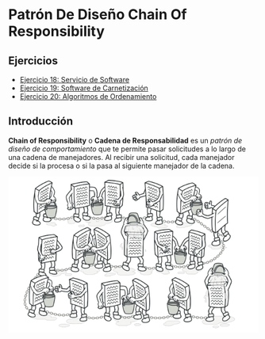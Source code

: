 # Patrón De Diseño Chain Of Responsibility

## Ejercicios
-  [Ejercicio 18: Servicio de Software](https://github.com/AleS900/Design_Patterns/tree/main/src/main/java/chainOfResponsability/e18_servicio_de_software_2P)
-  [Ejercicio 19: Software de Carnetización](https://github.com/AleS900/Design_Patterns/tree/main/src/main/java/chainOfResponsability/e19_software_de_carnetizacion_2P)
-  [Ejercicio 20: Algoritmos de Ordenamiento](https://github.com/AleS900/Design_Patterns/tree/main/src/main/java/chainOfResponsability/e20_algoritmos_de_ordenamiento)

## Introducción
**Chain of Responsibility** o **Cadena de Responsabilidad** es un *patrón de diseño de comportamiento* que te permite pasar solicitudes a lo largo de una cadena de manejadores. Al recibir una solicitud, cada manejador decide si la procesa o si la pasa al siguiente manejador de la cadena.
</br>
 <p align="center">
    <img src="https://github.com/AleS900/prueba/blob/master/assets/chain-of-responsibility.png" />
 </p>
 
